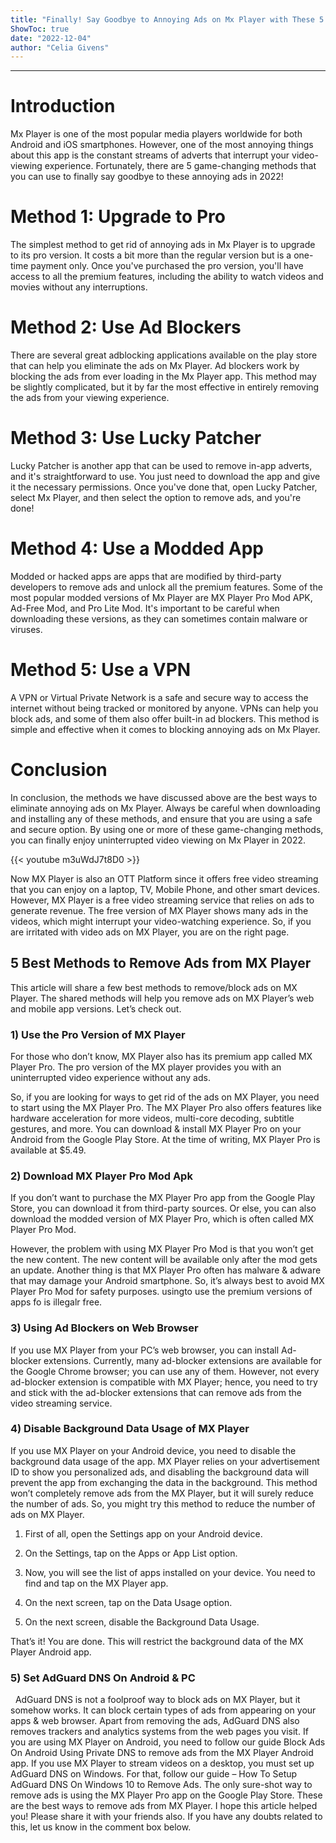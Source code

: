 ```yaml
---
title: "Finally! Say Goodbye to Annoying Ads on Mx Player with These 5 Game-Changing Methods in 2022!"
ShowToc: true 
date: "2022-12-04"
author: "Celia Givens"
---
```

*****
# Introduction

Mx Player is one of the most popular media players worldwide for both Android and iOS smartphones. However, one of the most annoying things about this app is the constant streams of adverts that interrupt your video-viewing experience. Fortunately, there are 5 game-changing methods that you can use to finally say goodbye to these annoying ads in 2022!

# Method 1: Upgrade to Pro

The simplest method to get rid of annoying ads in Mx Player is to upgrade to its pro version. It costs a bit more than the regular version but is a one-time payment only. Once you've purchased the pro version, you'll have access to all the premium features, including the ability to watch videos and movies without any interruptions.

# Method 2: Use Ad Blockers

There are several great adblocking applications available on the play store that can help you eliminate the ads on Mx Player. Ad blockers work by blocking the ads from ever loading in the Mx Player app. This method may be slightly complicated, but it by far the most effective in entirely removing the ads from your viewing experience.

# Method 3: Use Lucky Patcher

Lucky Patcher is another app that can be used to remove in-app adverts, and it's straightforward to use. You just need to download the app and give it the necessary permissions. Once you've done that, open Lucky Patcher, select Mx Player, and then select the option to remove ads, and you're done!

# Method 4: Use a Modded App

Modded or hacked apps are apps that are modified by third-party developers to remove ads and unlock all the premium features. Some of the most popular modded versions of Mx Player are MX Player Pro Mod APK, Ad-Free Mod, and Pro Lite Mod. It's important to be careful when downloading these versions, as they can sometimes contain malware or viruses.

# Method 5: Use a VPN

A VPN or Virtual Private Network is a safe and secure way to access the internet without being tracked or monitored by anyone. VPNs can help you block ads, and some of them also offer built-in ad blockers. This method is simple and effective when it comes to blocking annoying ads on Mx Player.

# Conclusion

In conclusion, the methods we have discussed above are the best ways to eliminate annoying ads on Mx Player. Always be careful when downloading and installing any of these methods, and ensure that you are using a safe and secure option. By using one or more of these game-changing methods, you can finally enjoy uninterrupted video viewing on Mx Player in 2022.

{{< youtube m3uWdJ7t8D0 >}} 



Now MX Player is also an OTT Platform since it offers free video streaming that you can enjoy on a laptop, TV, Mobile Phone, and other smart devices. However, MX Player is a free video streaming service that relies on ads to generate revenue.
The free version of MX Player shows many ads in the videos, which might interrupt your video-watching experience. So, if you are irritated with video ads on MX Player, you are on the right page.

 
## 5 Best Methods to Remove Ads from MX Player


This article will share a few best methods to remove/block ads on MX Player. The shared methods will help you remove ads on MX Player’s web and mobile app versions. Let’s check out.

 
### 1) Use the Pro Version of MX Player


For those who don’t know, MX Player also has its premium app called MX Player Pro. The pro version of the MX player provides you with an uninterrupted video experience without any ads.

So, if you are looking for ways to get rid of the ads on MX Player, you need to start using the MX Player Pro. The MX Player Pro also offers features like hardware acceleration for more videos, multi-core decoding, subtitle gestures, and more.
You can download & install MX Player Pro on your Android from the Google Play Store. At the time of writing, MX Player Pro is available at $5.49.

 
### 2) Download MX Player Pro Mod Apk


If you don’t want to purchase the MX Player Pro app from the Google Play Store, you can download it from third-party sources. Or else, you can also download the modded version of MX Player Pro, which is often called MX Player Pro Mod.

However, the problem with using MX Player Pro Mod is that you won’t get the new content. The new content will be available only after the mod gets an update. Another thing is that MX Player Pro often has malware & adware that may damage your Android smartphone.
So, it’s always best to avoid MX Player Pro Mod for safety purposes. usingto use the premium versions of apps fo is illegalr free.

 
### 3) Using Ad Blockers on Web Browser


If you use MX Player from your PC’s web browser, you can install Ad-blocker extensions. Currently, many ad-blocker extensions are available for the Google Chrome browser; you can use any of them.
However, not every ad-blocker extension is compatible with MX Player; hence, you need to try and stick with the ad-blocker extensions that can remove ads from the video streaming service.

 
### 4) Disable Background Data Usage of MX Player


If you use MX Player on your Android device, you need to disable the background data usage of the app. MX Player relies on your advertisement ID to show you personalized ads, and disabling the background data will prevent the app from exchanging the data in the background.
This method won’t completely remove ads from the MX Player, but it will surely reduce the number of ads. So, you might try this method to reduce the number of ads on MX Player.
1. First of all, open the Settings app on your Android device.

2. On the Settings, tap on the Apps or App List option.

3. Now, you will see the list of apps installed on your device. You need to find and tap on the MX Player app.

4. On the next screen, tap on the Data Usage option.

5. On the next screen, disable the Background Data Usage.

That’s it! You are done. This will restrict the background data of the MX Player Android app.

 
### 5) Set AdGuard DNS On Android & PC



 
AdGuard DNS is not a foolproof way to block ads on MX Player, but it somehow works. It can block certain types of ads from appearing on your apps & web browser.
Apart from removing the ads, AdGuard DNS also removes trackers and analytics systems from the web pages you visit.
If you are using MX Player on Android, you need to follow our guide Block Ads On Android Using Private DNS to remove ads from the MX Player Android app.
If you use MX Player to stream videos on a desktop, you must set up AdGuard DNS on Windows. For that, follow our guide – How To Setup AdGuard DNS On Windows 10 to Remove Ads.
The only sure-shot way to remove ads is using the MX Player Pro app on the Google Play Store. These are the best ways to remove ads from MX Player. I hope this article helped you! Please share it with your friends also. If you have any doubts related to this, let us know in the comment box below.





